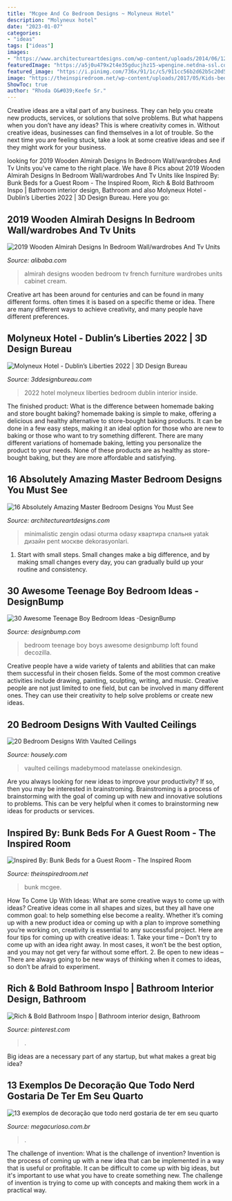 ```yaml
---
title: "Mcgee And Co Bedroom Designs ~ Molyneux Hotel"
description: "Molyneux hotel"
date: "2023-01-07"
categories:
- "ideas"
tags: ["ideas"]
images:
- "https://www.architectureartdesigns.com/wp-content/uploads/2014/06/1246.jpg"
featuredImage: "https://a5j0u479x2t4e35gducjhz15-wpengine.netdna-ssl.com/wp-content/uploads/2016/11/Chic-matelasse-bedding-in-Bedroom-Farmhouse-with-Fireplace-Vaulted-Ceiling-next-to-Art-Above-Tv-alongside-Gray-Wall-White-Trim-andCeiling-Beams--750x497.jpg"
featured_image: "https://i.pinimg.com/736x/91/1c/c5/911cc56b2d62b5c20d57bebaa516bbd5.jpg"
image: "https://theinspiredroom.net/wp-content/uploads/2017/05/Kids-bedroom-with-built-in-bunk-beds-studio-mcgee-1.jpg"
ShowToc: true
author: "Rhoda O&#039;Keefe Sr."
---
```



Creative ideas are a vital part of any business. They can help you create new products, services, or solutions that solve problems. But what happens when you don’t have any ideas? This is where creativity comes in. Without creative ideas, businesses can find themselves in a lot of trouble. So the next time you are feeling stuck, take a look at some creative ideas and see if they might work for your business.

	

		
looking for 2019 Wooden Almirah Designs In Bedroom Wall/wardrobes And Tv Units you've came to the right place. We have 8 Pics about 2019 Wooden Almirah Designs In Bedroom Wall/wardrobes And Tv Units like Inspired By: Bunk Beds for a Guest Room - The Inspired Room, Rich &amp; Bold Bathroom Inspo | Bathroom interior design, Bathroom and also Molyneux Hotel - Dublin’s Liberties 2022 | 3D Design Bureau. Here you go:
		
    
## 2019 Wooden Almirah Designs In Bedroom Wall/wardrobes And Tv Units

<img loading=lazy src="https://sc01.alicdn.com/kf/HTB1y0VOlyQnBKNjSZFmq6AApVXaJ/768928/HTB1y0VOlyQnBKNjSZFmq6AApVXaJ.jpg" onerror="this.onerror=null;this.src='https://tse1.mm.bing.net/th?id=OIP.n-OnQlHhO9Tgig0xo-Y5QAHaGo&amp;pid=15.1';" alt="2019 Wooden Almirah Designs In Bedroom Wall/wardrobes And Tv Units">

_Source: alibaba.com_

>almirah designs wooden bedroom tv french furniture wardrobes units cabinet cream. 

	

Creative art has been around for centuries and can be found in many different forms. often times it is based on a specific theme or idea. There are many different ways to achieve creativity, and many people have different preferences.

    
## Molyneux Hotel - Dublin’s Liberties 2022 | 3D Design Bureau

<img loading=lazy src="https://3ddesignbureau.com/wp-content/uploads/2020/11/2024086_Molyneux_Interior_Bedroom_A_RevC_Lowres.jpg" onerror="this.onerror=null;this.src='https://tse1.mm.bing.net/th?id=OIP.IOnE8fCOMJi1_WHYCYyZxgHaEo&amp;pid=15.1';" alt="Molyneux Hotel - Dublin’s Liberties 2022 | 3D Design Bureau">

_Source: 3ddesignbureau.com_

>2022 hotel molyneux liberties bedroom dublin interior inside. 

	

The finished product: What is the difference between homemade baking and store bought baking?
homemade baking is simple to make, offering a delicious and healthy alternative to store-bought baking products. It can be done in a few easy steps, making it an ideal option for those who are new to baking or those who want to try something different. There are many different variations of homemade baking, letting you personalize the product to your needs. None of these products are as healthy as store-bought baking, but they are more affordable and satisfying.

    
## 16 Absolutely Amazing Master Bedroom Designs You Must See

<img loading=lazy src="https://www.architectureartdesigns.com/wp-content/uploads/2014/06/1246.jpg" onerror="this.onerror=null;this.src='https://tse1.mm.bing.net/th?id=OIP.pa3pvMkNfYEL6Jf6cMpI-QHaE7&amp;pid=15.1';" alt="16 Absolutely Amazing Master Bedroom Designs You Must See">

_Source: architectureartdesigns.com_

>minimalistic zengin odasi oturma odasy квартира спальня yatak дизайн pent москве dekorasyonlari. 

	

1. Start with small steps. Small changes make a big difference, and by making small changes every day, you can gradually build up your routine and consistency.

    
## 30 Awesome Teenage Boy Bedroom Ideas -DesignBump

<img loading=lazy src="http://cdn.designbump.com/wp-content/uploads/2014/10/teenage-boys-bedroom-ideas-024.jpg" onerror="this.onerror=null;this.src='https://tse1.mm.bing.net/th?id=OIP.A4U1VQF9cu2jo4ubTmK-NwHaJ4&amp;pid=15.1';" alt="30 Awesome Teenage Boy Bedroom Ideas -DesignBump">

_Source: designbump.com_

>bedroom teenage boy boys awesome designbump loft found decozilla. 

	

Creative people have a wide variety of talents and abilities that can make them successful in their chosen fields. Some of the most common creative activities include drawing, painting, sculpting, writing, and music. Creative people are not just limited to one field, but can be involved in many different ones. They can use their creativity to help solve problems or create new ideas.

    
## 20 Bedroom Designs With Vaulted Ceilings

<img loading=lazy src="https://a5j0u479x2t4e35gducjhz15-wpengine.netdna-ssl.com/wp-content/uploads/2016/11/Chic-matelasse-bedding-in-Bedroom-Farmhouse-with-Fireplace-Vaulted-Ceiling-next-to-Art-Above-Tv-alongside-Gray-Wall-White-Trim-andCeiling-Beams--750x497.jpg" onerror="this.onerror=null;this.src='https://tse3.mm.bing.net/th?id=OIP.uFXJ4B4VMXFyormWCRaRygHaE6&amp;pid=15.1';" alt="20 Bedroom Designs With Vaulted Ceilings">

_Source: housely.com_

>vaulted ceilings madebymood matelasse onekindesign. 

	

Are you always looking for new ideas to improve your productivity? If so, then you may be interested in brainstroming. Brainstroming is a process of brainstorming with the goal of coming up with new and innovative solutions to problems. This can be very helpful when it comes to brainstorming new ideas for products or services.

    
## Inspired By: Bunk Beds For A Guest Room - The Inspired Room

<img loading=lazy src="https://theinspiredroom.net/wp-content/uploads/2017/05/Kids-bedroom-with-built-in-bunk-beds-studio-mcgee-1.jpg" onerror="this.onerror=null;this.src='https://tse3.mm.bing.net/th?id=OIP.WO3yhVYJnBMtsFMZmETmrgHaLK&amp;pid=15.1';" alt="Inspired By: Bunk Beds for a Guest Room - The Inspired Room">

_Source: theinspiredroom.net_

>bunk mcgee. 

	

How To Come Up With Ideas: What are some creative ways to come up with ideas?
Creative ideas come in all shapes and sizes, but they all have one common goal: to help something else become a reality. Whether it’s coming up with a new product idea or coming up with a plan to improve something you’re working on, creativity is essential to any successful project. Here are four tips for coming up with creative ideas: 1. Take your time – Don’t try to come up with an idea right away. In most cases, it won’t be the best option, and you may not get very far without some effort. 2. Be open to new ideas – There are always going to be new ways of thinking when it comes to ideas, so don’t be afraid to experiment. 
    
## Rich &amp; Bold Bathroom Inspo | Bathroom Interior Design, Bathroom

<img loading=lazy src="https://i.pinimg.com/736x/91/1c/c5/911cc56b2d62b5c20d57bebaa516bbd5.jpg" onerror="this.onerror=null;this.src='https://tse4.mm.bing.net/th?id=OIP.FvwwDY5Bd3L53oHmioaSSgHaLQ&amp;pid=15.1';" alt="Rich &amp; Bold Bathroom Inspo | Bathroom interior design, Bathroom">

_Source: pinterest.com_

>. 

	

Big ideas are a necessary part of any startup, but what makes a great big idea? 

    
## 13 Exemplos De Decoração Que Todo Nerd Gostaria De Ter Em Seu Quarto

<img loading=lazy src="https://img.ibxk.com.br/2015/05/14/14171939942572.jpg?w=1040" onerror="this.onerror=null;this.src='https://tse4.mm.bing.net/th?id=OIP.93blHiX3b33QSb1Oq-ADKgHaET&amp;pid=15.1';" alt="13 exemplos de decoração que todo nerd gostaria de ter em seu quarto">

_Source: megacurioso.com.br_

>. 

	

The challenge of invention: What is the challenge of invention?
Invention is the process of coming up with a new idea that can be implemented in a way that is useful or profitable. It can be difficult to come up with big ideas, but it's important to use what you have to create something new. The challenge of invention is trying to come up with concepts and making them work in a practical way.

